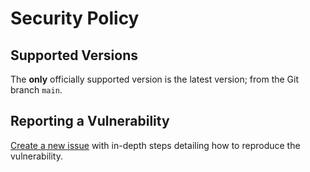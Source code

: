 # Security Policy

## Supported Versions

The **only** officially supported version is the latest version; from the Git branch `main`.

## Reporting a Vulnerability

[Create a new issue](https://github.com/wine/warden3/issues/new) with in-depth steps detailing how to reproduce the vulnerability.
